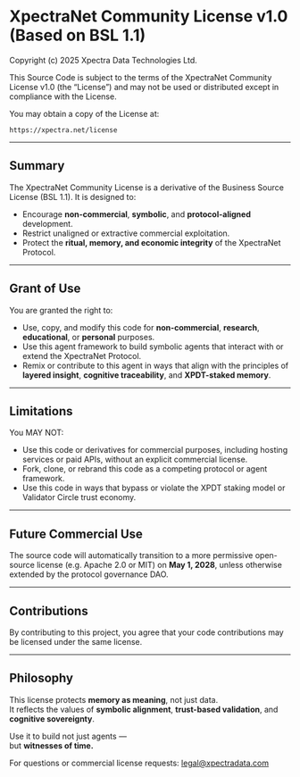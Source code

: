 # XpectraNet Community License v1.0 (Based on BSL 1.1)

Copyright (c) 2025 Xpectra Data Technologies Ltd.

This Source Code is subject to the terms of the XpectraNet Community License v1.0 (the “License”) and may not be used or distributed except in compliance with the License.

You may obtain a copy of the License at:

    https://xpectra.net/license

---

## Summary

The XpectraNet Community License is a derivative of the Business Source License (BSL 1.1). It is designed to:

- Encourage **non-commercial**, **symbolic**, and **protocol-aligned** development.
- Restrict unaligned or extractive commercial exploitation.
- Protect the **ritual, memory, and economic integrity** of the XpectraNet Protocol.

---

## Grant of Use

You are granted the right to:

- Use, copy, and modify this code for **non-commercial**, **research**, **educational**, or **personal** purposes.
- Use this agent framework to build symbolic agents that interact with or extend the XpectraNet Protocol.
- Remix or contribute to this agent in ways that align with the principles of **layered insight**, **cognitive traceability**, and **XPDT-staked memory**.

---

## Limitations

You MAY NOT:

- Use this code or derivatives for commercial purposes, including hosting services or paid APIs, without an explicit commercial license.
- Fork, clone, or rebrand this code as a competing protocol or agent framework.
- Use this code in ways that bypass or violate the XPDT staking model or Validator Circle trust economy.

---

## Future Commercial Use

The source code will automatically transition to a more permissive open-source license (e.g. Apache 2.0 or MIT) on **May 1, 2028**, unless otherwise extended by the protocol governance DAO.

---

## Contributions

By contributing to this project, you agree that your code contributions may be licensed under the same license.

---

## Philosophy

This license protects **memory as meaning**, not just data.  
It reflects the values of **symbolic alignment**, **trust-based validation**, and **cognitive sovereignty**.

Use it to build not just agents —  
but **witnesses of time.**

For questions or commercial license requests: [legal@xpectradata.com](mailto:legal@xpectradata.com)

